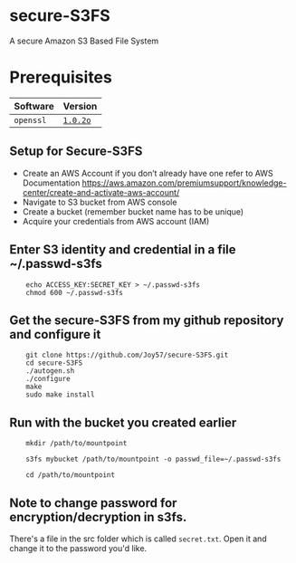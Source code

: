 
# secure-S3FS
A secure Amazon S3 Based File System
# Prerequisites

| Software    | Version     |
| ----------- | ----------- |
| `openssl`   | [`1.0.2o`](https://www.openssl.org/source/)|

Setup for Secure-S3FS
----------------------
*	Create an AWS Account if you don’t already have one refer to AWS Documentation 
	https://aws.amazon.com/premiumsupport/knowledge-center/create-and-activate-aws-account/
*	Navigate to S3 bucket from AWS console
*	Create a bucket (remember bucket name has to be unique)
*	Acquire your credentials from AWS account (IAM)

Enter S3 identity and credential in a file ~/.passwd-s3fs 
---------------------------------------------------------
```
    echo ACCESS_KEY:SECRET_KEY > ~/.passwd-s3fs
    chmod 600 ~/.passwd-s3fs
```
Get the secure-S3FS from my github repository and configure it
--------------------------------------------------------------
```
    git clone https://github.com/Joy57/secure-S3FS.git
    cd secure-S3FS
    ./autogen.sh
    ./configure
    make
    sudo make install
```
Run with the bucket you created earlier
----------------------------------------
```
    mkdir /path/to/mountpoint

    s3fs mybucket /path/to/mountpoint -o passwd_file=~/.passwd-s3fs

    cd /path/to/mountpoint
```
Note to change password for encryption/decryption in s3fs.
----------------------------------------------------------
There's a file in the src folder which is called `secret.txt`. Open it and change it to the password you'd like. 

